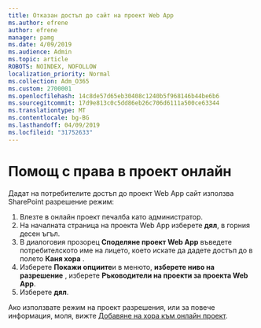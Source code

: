 ```yaml
---
title: Отказан достъп до сайт на проект Web App
ms.author: efrene
author: efrene
manager: pamg
ms.date: 4/09/2019
ms.audience: Admin
ms.topic: article
ROBOTS: NOINDEX, NOFOLLOW
localization_priority: Normal
ms.collection: Adm_O365
ms.custom: 2700001
ms.openlocfilehash: 14c8de57d65eb30408c1240b5f968146b44be6b6
ms.sourcegitcommit: 17d9e813c0c5dd86eb26c706d6111a500ce63344
ms.translationtype: MT
ms.contentlocale: bg-BG
ms.lasthandoff: 04/09/2019
ms.locfileid: "31752633"
---
```

# <a name="help-with-permissions-in-project-online"></a>Помощ с права в проект онлайн

Дадат на потребителите достъп до проект Web App сайт използва SharePoint разрешение режим:

1. Влезте в онлайн проект печалба като администратор.
2. На началната страница на проекта Web App изберете **дял**, в горния десен ъгъл.
3. В диалоговия прозорец **Споделяне проект Web App** въведете потребителското име на лицето, което искате да дадете достъп до в полето **Каня хора** .
4. Изберете **Покажи опциите**и в менюто, **изберете ниво на разрешение** , изберете **Ръководители на проекти за проекта Web App**.
5. Изберете **дял**.

Ако използвате режим на проект разрешения, или за повече информация, моля, вижте [Добавяне на хора към онлайн проект](https://docs.microsoft.com/projectonline/step-2-add-people-to-project-online).


  

